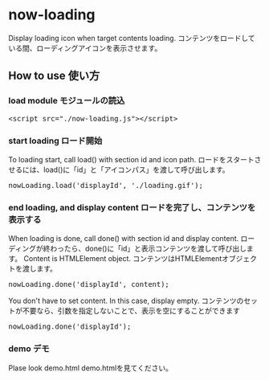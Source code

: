 # now-loading
Display loading icon when target contents loading.
コンテンツをロードしている間、ローディングアイコンを表示させます。

## How to use 使い方

### load module モジュールの読込
<pre>
&lt;script src="./now-loading.js"&gt;&lt;/script&gt;
</pre>

### start loading ロード開始
To loading start, call load() with section id and icon path.
ロードをスタートさせるには、load()に「id」と「アイコンパス」を渡して呼び出します。

<pre>
nowLoading.load('displayId', './loading.gif');
</pre>

### end loading, and display content ロードを完了し、コンテンツを表示する
When loading is done, call done() with section id and display content.
ローディングが終わったら、done()に「id」と表示コンテンツを渡して呼び出します。
Content is HTMLElement object.
コンテンツはHTMLElementオブジェクトを渡します。
<pre>
nowLoading.done('displayId', content);
</pre>

You don't have to set content. In this case, display empty.
コンテンツのセットが不要なら、引数を指定しないことで、表示を空にすることができます
<pre>
nowLoading.done('displayId');
</pre>

### demo デモ
Plase look demo.html
demo.htmlを見てください。
